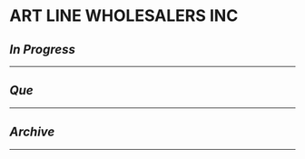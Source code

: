 # ART LINE WHOLESALERS INC

## *In Progress*

--------------------

## *Que*

-----------------------------------
## *Archive*

-----------------------------------
